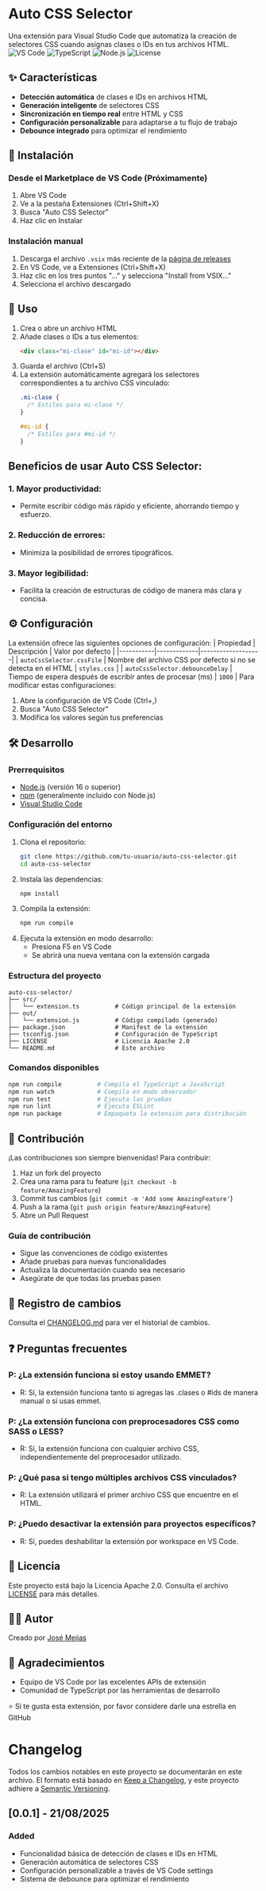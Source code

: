 # Auto CSS Selector
Una extensión para Visual Studio Code que automatiza la creación de selectores CSS cuando asignas clases o IDs en tus archivos HTML.
![VS Code](https://img.shields.io/badge/Visual_Studio_Code-0078D4?style=for-the-badge&logo=visual%20studio%20code&logoColor=white)
![TypeScript](https://img.shields.io/badge/TypeScript-007ACC?style=for-the-badge&logo=typescript&logoColor=white)
![Node.js](https://img.shields.io/badge/Node.js-43853D?style=for-the-badge&logo=node.js&logoColor=white)
![License](https://img.shields.io/badge/License-Apache%202.0-blue.svg?style=for-the-badge)
## ✨ Características
- **Detección automática** de clases e IDs en archivos HTML
- **Generación inteligente** de selectores CSS
- **Sincronización en tiempo real** entre HTML y CSS
- **Configuración personalizable** para adaptarse a tu flujo de trabajo
- **Debounce integrado** para optimizar el rendimiento
## 🚀 Instalación
### Desde el Marketplace de VS Code (Próximamente)
1. Abre VS Code
2. Ve a la pestaña Extensiones (Ctrl+Shift+X)
3. Busca "Auto CSS Selector"
4. Haz clic en Instalar
### Instalación manual
1. Descarga el archivo `.vsix` más reciente de la [página de releases](https://github.com/josemejias081/Auto-CSS-Selector/releases)
2. En VS Code, ve a Extensiones (Ctrl+Shift+X)
3. Haz clic en los tres puntos "..." y selecciona "Install from VSIX..."
4. Selecciona el archivo descargado
## 📖 Uso
1. Crea o abre un archivo HTML
2. Añade clases o IDs a tus elementos:
   ```html
   <div class="mi-clase" id="mi-id"></div>
   ```
3. Guarda el archivo (Ctrl+S)
4. La extensión automáticamente agregará los selectores correspondientes a tu archivo CSS vinculado:
   ```css
   .mi-clase {
     /* Estilos para mi-clase */
   }
   
   #mi-id {
     /* Estilos para #mi-id */
   }
   ```

## Beneficios de usar Auto CSS Selector:
### 1. Mayor productividad:
- Permite escribir código más rápido y eficiente, ahorrando tiempo y esfuerzo. 
### 2. Reducción de errores:
- Minimiza la posibilidad de errores tipográficos. 
### 3. Mayor legibilidad:
- Facilita la creación de estructuras de código de manera más clara y concisa. 

## ⚙️ Configuración
La extensión ofrece las siguientes opciones de configuración:
| Propiedad | Descripción | Valor por defecto |
|-----------|-------------|-------------------|
| `autoCssSelector.cssFile` | Nombre del archivo CSS por defecto si no se detecta en el HTML | `styles.css` |
| `autoCssSelector.debounceDelay` | Tiempo de espera después de escribir antes de procesar (ms) | `1000` |
Para modificar estas configuraciones:
1. Abre la configuración de VS Code (Ctrl+,)
2. Busca "Auto CSS Selector"
3. Modifica los valores según tus preferencias
## 🛠 Desarrollo
### Prerrequisitos
- [Node.js](https://nodejs.org/) (versión 16 o superior)
- [npm](https://www.npmjs.com/) (generalmente incluido con Node.js)
- [Visual Studio Code](https://code.visualstudio.com/)
### Configuración del entorno
1. Clona el repositorio:
   ```bash
   git clone https://github.com/tu-usuario/auto-css-selector.git
   cd auto-css-selector
   ```
2. Instala las dependencias:
   ```bash
   npm install
   ```
3. Compila la extensión:
   ```bash
   npm run compile
   ```
4. Ejecuta la extensión en modo desarrollo:
   - Presiona F5 en VS Code
   - Se abrirá una nueva ventana con la extensión cargada
### Estructura del proyecto
```
auto-css-selector/
├── src/
│   └── extension.ts          # Código principal de la extensión
├── out/
│   └── extension.js          # Código compilado (generado)
├── package.json              # Manifest de la extensión
├── tsconfig.json             # Configuración de TypeScript
├── LICENSE                   # Licencia Apache 2.0
└── README.md                 # Este archivo
```
### Comandos disponibles
```bash
npm run compile          # Compila el TypeScript a JavaScript
npm run watch            # Compila en modo observador
npm run test             # Ejecuta las pruebas
npm run lint             # Ejecuta ESLint
npm run package          # Empaqueta la extensión para distribución
```
## 🤝 Contribución
¡Las contribuciones son siempre bienvenidas! Para contribuir:
1. Haz un fork del proyecto
2. Crea una rama para tu feature (`git checkout -b feature/AmazingFeature`)
3. Commit tus cambios (`git commit -m 'Add some AmazingFeature'`)
4. Push a la rama (`git push origin feature/AmazingFeature`)
5. Abre un Pull Request
### Guía de contribución
- Sigue las convenciones de código existentes
- Añade pruebas para nuevas funcionalidades
- Actualiza la documentación cuando sea necesario
- Asegúrate de que todas las pruebas pasen
## 📝 Registro de cambios
Consulta el [CHANGELOG.md](CHANGELOG.md) para ver el historial de cambios.
## ❓ Preguntas frecuentes

### **P: ¿La extensión funciona si estoy usando EMMET?**
- R: Sí, la extensión funciona tanto si agregas las .clases o #ids de manera manual o si usas emmet.

### **P: ¿La extensión funciona con preprocesadores CSS como SASS o LESS?**
- R: Sí, la extensión funciona con cualquier archivo CSS, independientemente del preprocesador utilizado.
### **P: ¿Qué pasa si tengo múltiples archivos CSS vinculados?**
- R: La extensión utilizará el primer archivo CSS que encuentre en el HTML.
### **P: ¿Puedo desactivar la extensión para proyectos específicos?**
- R: Sí, puedes deshabilitar la extensión por workspace en VS Code.
  
## 📄 Licencia
Este proyecto está bajo la Licencia Apache 2.0. Consulta el archivo [LICENSE](LICENSE) para más detalles.

## 👨‍💻 Autor
Creado por [José Mejias](https://www.youtube.com/@josemejiasdesarrolloweb)
## 🙏 Agradecimientos
- Equipo de VS Code por las excelentes APIs de extensión
- Comunidad de TypeScript por las herramientas de desarrollo
  
⭐ Si te gusta esta extensión, por favor considere darle una estrella en GitHub


# Changelog
Todos los cambios notables en este proyecto se documentarán en este archivo.
El formato está basado en [Keep a Changelog](https://keepachangelog.com/en/1.0.0/),
y este proyecto adhiere a [Semantic Versioning](https://semver.org/spec/v2.0.0.html).
## [0.0.1] - 21/08/2025
### Added
- Funcionalidad básica de detección de clases e IDs en HTML
- Generación automática de selectores CSS
- Configuración personalizable a través de VS Code settings
- Sistema de debounce para optimizar el rendimiento
  
